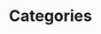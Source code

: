 ---
title : "Categories"
h2 : "Select the product category you are interested in."
products : "Number of products: "
description : "this is a meta description"
nocontentmessage : "No content here!"
---
